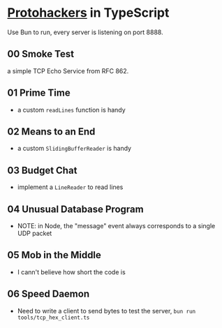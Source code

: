 # [Protohackers](https://protohackers.com/) in TypeScript

Use Bun to run, every server is listening on port 8888.

## 00 Smoke Test

a simple TCP Echo Service from RFC 862.

## 01 Prime Time

- a custom `readLines` function is handy

## 02 Means to an End

- a custom `SlidingBufferReader` is handy

## 03 Budget Chat

- implement a `LineReader` to read lines

## 04 Unusual Database Program

- NOTE: in Node, the "message" event always corresponds to a single UDP packet

## 05 Mob in the Middle

- I cann't believe how short the code is

## 06 Speed Daemon

- Need to write a client to send bytes to test the server, `bun run tools/tcp_hex_client.ts`
